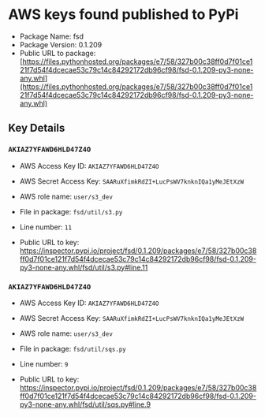 # AWS keys found published to PyPi

* Package Name: fsd
* Package Version: 0.1.209
* Public URL to package: [https://files.pythonhosted.org/packages/e7/58/327b00c38ff0d7f01ce121f7d54f4dcecae53c79c14c84292172db96cf98/fsd-0.1.209-py3-none-any.whl](https://files.pythonhosted.org/packages/e7/58/327b00c38ff0d7f01ce121f7d54f4dcecae53c79c14c84292172db96cf98/fsd-0.1.209-py3-none-any.whl)

## Key Details

### `AKIAZ7YFAWD6HLD47Z4O`

* AWS Access Key ID: `AKIAZ7YFAWD6HLD47Z4O`
* AWS Secret Access Key: `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` 
* AWS role name: `user/s3_dev`
* File in package: `fsd/util/s3.py`
* Line number: `11`

* Public URL to key: https://inspector.pypi.io/project/fsd/0.1.209/packages/e7/58/327b00c38ff0d7f01ce121f7d54f4dcecae53c79c14c84292172db96cf98/fsd-0.1.209-py3-none-any.whl/fsd/util/s3.py#line.11



### `AKIAZ7YFAWD6HLD47Z4O`

* AWS Access Key ID: `AKIAZ7YFAWD6HLD47Z4O`
* AWS Secret Access Key: `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` 
* AWS role name: `user/s3_dev`
* File in package: `fsd/util/sqs.py`
* Line number: `9`

* Public URL to key: https://inspector.pypi.io/project/fsd/0.1.209/packages/e7/58/327b00c38ff0d7f01ce121f7d54f4dcecae53c79c14c84292172db96cf98/fsd-0.1.209-py3-none-any.whl/fsd/util/sqs.py#line.9


